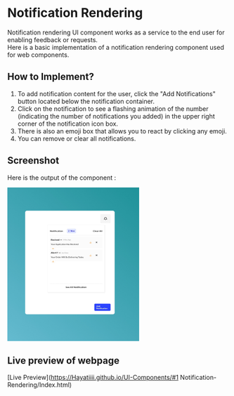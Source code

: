 # Notification Rendering 

Notification rendering UI component works as a service to the end user for enabling feedback or requests. <br>Here is a basic implementation of a notification rendering component used for web components.

## How to Implement?

1. To add notification content for the user, click the "Add Notifications" button located below the notification container. 
2. Click on the notification to see a flashing animation of the number (indicating the number of notifications you added) in the upper right corner of the notification icon box.
3. There is also an emoji box that allows you to react by clicking any emoji.
4. You can remove or clear all notifications.

## Screenshot

Here is the output of the component :

<img src="screenshott.jpg" height="350px" width="300px">

## Live preview of webpage

[Live Preview](https://Hayatiiii.github.io/UI-Components/#1 Notification-Rendering/Index.html)
